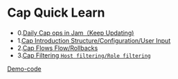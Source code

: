 # Cap Quick Learn

* 0.[Daily Cap ops in Jam（Keep Updating)](0Daily_ops.md)
* 1.[Cap Introduction Structure/Configuration/User Input](1Cap_Introduction.md)
* 2.[Cap Flows Flow/Rollbacks](2Cap_Flows.md)
* 3.[Cap Filtering `Host filtering/Role filtering`](3Cap_Filter.md)


[Demo-code](capistrano-example)

